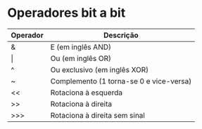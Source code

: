 # Operadores bit a bit

| Operador | Descrição |
| -------- | --------- |
| & |E (em inglês AND) |
| \| | Ou (em inglês OR) |
| ^| Ou exclusivo (em inglês XOR) |
| ~ | Complemento (1 torna-se 0 e vice-versa) |
| << | Rotaciona à esquerda |
| >> | Rotaciona à direita |
| >>> | Rotaciona à direita sem sinal |
